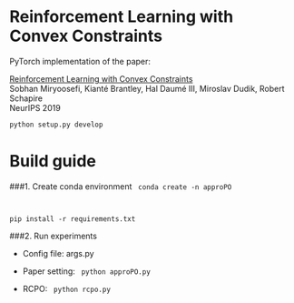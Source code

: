 # Reinforcement Learning with Convex Constraints

PyTorch implementation of the paper:

[Reinforcement Learning with Convex Constraints](https://papers.nips.cc/paper/9556-reinforcement-learning-with-convex-constraints.pdf)\
Sobhan Miryoosefi, Kianté Brantley, Hal Daumé III, Miroslav Dudik, Robert Schapire\
NeurIPS 2019 

```bash
python setup.py develop
```
# Build guide
###1. Create conda environment
<code>
conda create -n approPO 

pip install -r requirements.txt
</code>

###2. Run experiments
- Config file: args.py

- Paper setting: 
<code> python approPO.py </code>

- RCPO:
<code> python rcpo.py </code>